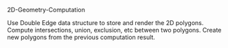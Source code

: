 2D-Geometry-Computation

Use Double Edge data structure to store and render the 2D polygons.
Compute intersections, union, exclusion, etc between two polygons.
Create new polygons from the previous computation result.
